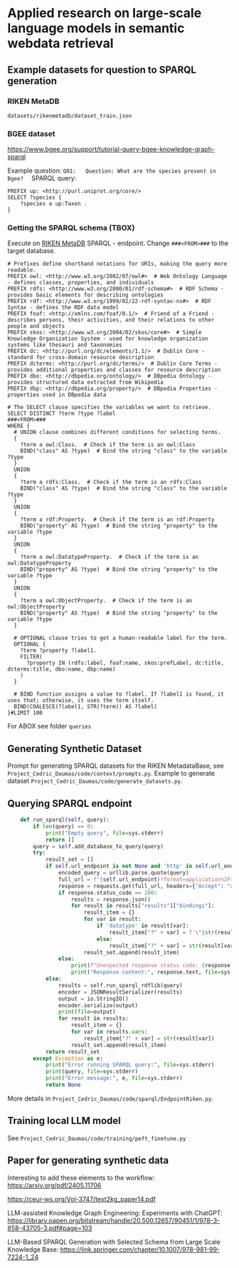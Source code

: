 # Applied research on large-scale language models in semantic webdata retrieval


## Example datasets for question to SPARQL generation

### RIKEN MetaDB
`datasets/rikenmetadb/dataset_train.json`

### BGEE dataset 

https://www.bgee.org/support/tutorial-query-bgee-knowledge-graph-sparql  

Example question:
`Q01:   Question: What are the species present in Bgee? 
`
SPARQL query:
```
PREFIX up: <http://purl.uniprot.org/core/>
SELECT ?species {
	?species a up:Taxon .
}
```


### Getting the SPARQL schema (TBOX)

Execute on [RIKEN MetaDB](https://metadb.riken.jp/metadb/sparql) SPARQL - endpoint. Change  `###<FROM>###` to the target database.
```
# Prefixes define shorthand notations for URIs, making the query more readable.
PREFIX owl: <http://www.w3.org/2002/07/owl#>  # Web Ontology Language - defines classes, properties, and individuals
PREFIX rdfs: <http://www.w3.org/2000/01/rdf-schema#>  # RDF Schema - provides basic elements for describing ontologies
PREFIX rdf: <http://www.w3.org/1999/02/22-rdf-syntax-ns#>  # RDF Syntax - defines the RDF data model
PREFIX foaf: <http://xmlns.com/foaf/0.1/>  # Friend of a Friend - describes persons, their activities, and their relations to other people and objects
PREFIX skos: <http://www.w3.org/2004/02/skos/core#>  # Simple Knowledge Organization System - used for knowledge organization systems like thesauri and taxonomies
PREFIX dc: <http://purl.org/dc/elements/1.1/>  # Dublin Core - standard for cross-domain resource description
PREFIX dcterms: <http://purl.org/dc/terms/>  # Dublin Core Terms - provides additional properties and classes for resource description
PREFIX dbo: <http://dbpedia.org/ontology/>  # DBpedia Ontology - provides structured data extracted from Wikipedia
PREFIX dbp: <http://dbpedia.org/property/>  # DBpedia Properties - properties used in DBpedia data

# The SELECT clause specifies the variables we want to retrieve.
SELECT DISTINCT ?term ?type ?label
###<FROM>###
WHERE {
  # UNION clause combines different conditions for selecting terms.
  {
    ?term a owl:Class.  # Check if the term is an owl:Class
    BIND("class" AS ?type)  # Bind the string "class" to the variable ?type
  }
  UNION
  {
    ?term a rdfs:Class.  # Check if the term is an rdfs:Class
    BIND("class" AS ?type)  # Bind the string "class" to the variable ?type
  }
  UNION
  {
    ?term a rdf:Property.  # Check if the term is an rdf:Property
    BIND("property" AS ?type)  # Bind the string "property" to the variable ?type
  }
  UNION
  {
    ?term a owl:DatatypeProperty.  # Check if the term is an owl:DatatypeProperty
    BIND("property" AS ?type)  # Bind the string "property" to the variable ?type
  }
  UNION
  {
    ?term a owl:ObjectProperty.  # Check if the term is an owl:ObjectProperty
    BIND("property" AS ?type)  # Bind the string "property" to the variable ?type
  }

  # OPTIONAL clause tries to get a human-readable label for the term.
  OPTIONAL {
    ?term ?property ?label1.
    FILTER(
      ?property IN (rdfs:label, foaf:name, skos:prefLabel, dc:title, dcterms:title, dbo:name, dbp:name)
    )
  }

  # BIND function assigns a value to ?label. If ?label1 is found, it uses that; otherwise, it uses the term itself.
  BIND(COALESCE(?label1, STR(?term)) AS ?label)
}#LIMIT 100

```

For ABOX see folder `queries`


## Generating Synthetic Dataset

Prompt for generating SPARQL datasets for the RIKEN MetadataBase, see `Project_Cedric_Daumas/code/context/prompts.py`. Example to generate dataset `Project_Cedric_Daumas/code/generate_datasets.py`.   


## Querying SPARQL endpoint

```python
    def run_sparql(self, query):
        if len(query) == 0:
            print("Empty query", file=sys.stderr)
            return []
        query = self.add_database_to_query(query)
        try:
            result_set = []
            if self.url_endpoint is not None and 'http' in self.url_endpoint:
                encoded_query = urllib.parse.quote(query)
                full_url = f"{self.url_endpoint}?format=application%2Fsparql-results%2Bjson&query={encoded_query}"
                response = requests.get(full_url, headers={"Accept": "application/sparql-results+json"})
                if response.status_code == 200:
                    results = response.json()
                    for result in results["results"]["bindings"]:
                        result_item = {}
                        for var in result:
                            if 'datatype' in result[var]:
                                result_item["?" + var] = f'\"{str(result[var]["value"])}\"^^<{str(result[var]["datatype"])}>'
                            else:
                                result_item["?" + var] = str(result[var]["value"])
                        result_set.append(result_item)
                else:
                    print(f"Unexpected response status code: {response.status_code}", file=sys.stderr)
                    print("Response content:", response.text, file=sys.stderr)
            else:
                results = self.run_sparql_rdflib(query)
                encoder = JSONResultSerializer(results)
                output = io.StringIO()
                encoder.serialize(output)
                print(file=output)
                for result in results:
                    result_item = {}
                    for var in results.vars:
                        result_item["?" + var] = str(result[var])
                    result_set.append(result_item)
            return result_set
        except Exception as e:
            print("Error running SPARQL query:", file=sys.stderr)
            print(query, file=sys.stderr)
            print("Error message:", e, file=sys.stderr)
            return None

```
More details in `Project_Cedric_Daumas/code/sparql/EndpointRiken.py`. 

## Training local LLM model

See `Project_Cedric_Daumas/code/training/peft_finetune.py` 

## Paper for generating synthetic data

Interesting to add these elements to the workflow: https://arxiv.org/pdf/2405.11706

https://ceur-ws.org/Vol-3747/text2kg_paper14.pdf

LLM-assisted Knowledge Graph Engineering: Experiments with ChatGPT: https://library.oapen.org/bitstream/handle/20.500.12657/90451/1/978-3-658-43705-3.pdf#page=103

LLM-Based SPARQL Generation with Selected Schema from Large Scale Knowledge Base: https://link.springer.com/chapter/10.1007/978-981-99-7224-1_24

